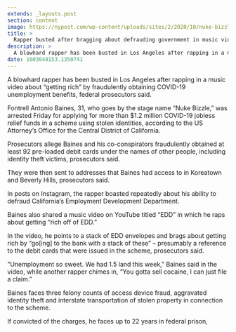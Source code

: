 ```yaml
--- 
extends: _layouts.post 
section: content 
image: https://nypost.com/wp-content/uploads/sites/2/2020/10/nuke-bizzle.jpg?quality=90&strip=all&w=1200 
title: > 
  Rapper busted after bragging about defrauding government in music video 
description: > 
  A blowhard rapper has been busted in Los Angeles after rapping in a music video about “getting rich” by fraudulently obtaining COVID-19 unemployment benefits, federal prosecutors said.Prosecutors allege Baines and his co-conspirators fraudulently obtained at least 92 pre-loaded debit cards under the names of other people, including identity theft victims, prosecutors said.They were then sent to addresses that Baines had access to in Koreatown and Beverly Hills, prosecutors said.In posts on Instagram, the rapper boasted repeatedly about his ability to defraud California’s Employment Development Department.If convicted of the charges, he faces up to 22 years in federal prison, 
date: 1603048153.1350741 
--- 
```

A blowhard rapper has been busted in Los Angeles after rapping in a music video about “getting rich” by fraudulently obtaining COVID-19 unemployment benefits, federal prosecutors said.

Fontrell Antonio Baines, 31, who goes by the stage name “Nuke Bizzle,” was arrested Friday for applying for more than $1.2 million COVID-19 jobless relief funds in a scheme using stolen identities, according to the US Attorney’s Office for the Central District of California.

Prosecutors allege Baines and his co-conspirators fraudulently obtained at least 92 pre-loaded debit cards under the names of other people, including identity theft victims, prosecutors said.

They were then sent to addresses that Baines had access to in Koreatown and Beverly Hills, prosecutors said.

In posts on Instagram, the rapper boasted repeatedly about his ability to defraud California’s Employment Development Department.

Baines also shared a music video on YouTube titled “EDD” in which he raps about getting “rich off of EDD.”

In the video, he points to a stack of EDD envelopes and brags about getting rich by “go[ing] to the bank with a stack of these” – presumably a reference to the debit cards that were issued in the scheme, prosecutors said.

“Unemployment so sweet. We had 1.5 land this week,” Baines said in the video, while another rapper chimes in, “You gotta sell cocaine, I can just file a claim.”

Baines faces three felony counts of access device fraud, aggravated identity theft and interstate transportation of stolen property in connection to the scheme.

If convicted of the charges, he faces up to 22 years in federal prison,